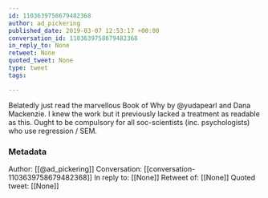 ```yaml
---
id: 1103639758679482368
author: ad_pickering
published_date: 2019-03-07 12:53:17 +00:00
conversation_id: 1103639758679482368
in_reply_to: None
retweet: None
quoted_tweet: None
type: tweet
tags:

---
```


Belatedly just read the marvellous Book of Why by @yudapearl and Dana Mackenzie. I knew the work but it previously lacked a treatment as readable as this. Ought to be compulsory for all soc-scientists (inc. psychologists) who use regression / SEM.

### Metadata

Author: [[@ad_pickering]]
Conversation: [[conversation-1103639758679482368]]
In reply to: [[None]]
Retweet of: [[None]]
Quoted tweet: [[None]]
